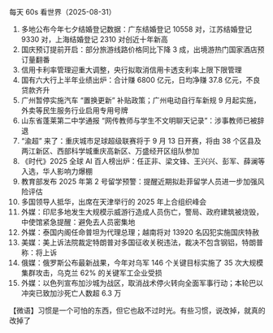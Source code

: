 每天 60s 看世界（2025-08-31）

1. 多地公布今年七夕结婚登记数据：广东结婚登记 10558 对，江苏结婚登记 9330 对，上海结婚登记 2310 对创近十年新高
2. 国庆预订提前开启：部分旅游线路价格同比下降 3 成，出境游热门国家酒店预订量翻番
3. 信用卡利率管理迎重大调整，央行拟取消信用卡透支利率上限下限管理
4. 国有六大行上半年业绩出炉：合计赚 6800 亿元，日均净赚 37.8 亿元，不良贷款齐升
5. 广州暂停实施汽车 “置换更新” 补贴政策；广州电动自行车新规 9 月起实施，外卖等民生服务行业启用专用号牌
6. 山东省蓬莱第二中学通报 “网传教师与学生不文明聊天记录”：涉事教师已被辞退
7. “渝超” 来了：重庆城市足球超级联赛将于 9 月 13 日开赛，将由 38 个区县及两江新区、西部科学城重庆高新区、万盛经开区组队参加
8. 《时代》2025 全球 AI 百人榜出炉：任正非、梁文锋、王兴兴、彭军、薛澜等入选，华人影响力爆棚
9. 教育部发布 2025 年第 2 号留学预警：提醒近期拟赴菲留学人员进一步加强风险评估
10. 多国领导人抵华，出席在天津举行的 2025 年上合组织峰会
11. 外媒：印尼多地发生大规模示威游行造成人员伤亡，警局、政府建筑被烧毁，中使馆紧急提醒：避免去人员密集地
12. 外媒：泰国内阁任命普坦为代理总理；越南将对 13920 名囚犯实施国庆特赦
13. 美媒：美上诉法院裁定特朗普对多国征收关税违法，裁决不包含钢铝，特朗普称：将上诉
14. 俄媒：俄罗斯公布最新战果，今年对乌军 146 个关键目标实施了 35 次大规模集群攻击，乌克兰 62% 的关键军工企业受损
15. 外媒：以色列宣布加沙城为战区，取消战术停火转向全面军事行动；本轮巴以冲突已致加沙死亡人数超 6.3 万

【微语】习惯是一个可怕的东西，但它也敌不过时光。有些习惯，说改掉，就真的改掉了